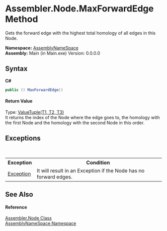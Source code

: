 # Assembler.Node.MaxForwardEdge Method 
 

Gets the forward edge with the highest total homology of all edges in this Node.

**Namespace:**&nbsp;<a href="6bcc80ef-5cfd-db5f-1eb2-7297d1c16397">AssemblyNameSpace</a><br />**Assembly:**&nbsp;Main (in Main.exe) Version: 0.0.0.0

## Syntax

**C#**<br />
``` C#
public () MaxForwardEdge()
```


#### Return Value
Type: <a href="http://msdn2.microsoft.com/en-us/library/mt744799" target="_blank">ValueTuple(T1, T2, T3)</a><br />It returns the index of the Node where the edge goes to, the homology with the first Node and the homology with the second Node in this order.

## Exceptions
&nbsp;<table><tr><th>Exception</th><th>Condition</th></tr><tr><td><a href="http://msdn2.microsoft.com/en-us/library/c18k6c59" target="_blank">Exception</a></td><td>It will result in an Exception if the Node has no forward edges.</td></tr></table>

## See Also


#### Reference
<a href="832e0431-cd84-4735-6a18-7ba1139e6788">Assembler.Node Class</a><br /><a href="6bcc80ef-5cfd-db5f-1eb2-7297d1c16397">AssemblyNameSpace Namespace</a><br />